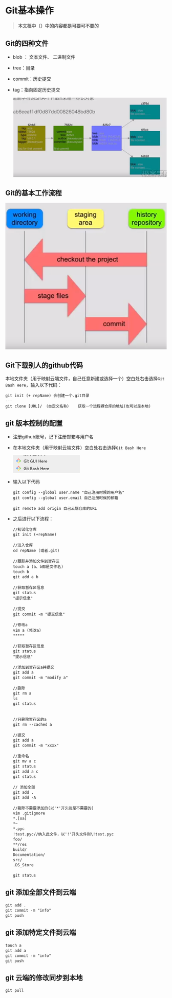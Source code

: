 # Git基本操作

> **本文档中（）中的内容都是可要可不要的**

## Git的四种文件

- blob ： 文本文件、 二进制文件

- tree：目录

- commit：历史提交

- tag：指向固定历史提交

  ![1554701261902](images/1554701261902.png)



## Git的基本工作流程

![1554698686256](images/1554698686256.png)



## Git下载别人的github代码

本地文件夹（用于映射云端文件，自己任意新建或选择一个）空白处右击选择`Git Bash Here`，输入以下代码：

```git
git init (+ repName) 会创建一个.git目录
---
git clone [URL]/ （自定义名称）   获取一个远程裸仓库的地址(也可以是本地)

```



## git 版本控制的配置

- 注册github账号，记下注册邮箱与用户名

- 在本地文件夹（用于映射云端文件）空白处右击选择`Git Bash Here`

  ![1554708415361](/images/1554708415361.png)

- 输入以下代码

  ```git
  git config --global user.name "自己注册时候的用户名"
  git config --global user.email 自己注册时候的邮箱
  
  git remote add origin 自己云端仓库的URL
  ```

- 之后进行以下流程：

  ```git
  //初试化仓库
  git init (+repName)
  
  //进入仓库
  cd repName (或者.git)
  
  //跟踪并添加文件到暂存区
  touch a (a、b都是文件名)
  touch b
  git add a b
  
  //获取暂存区信息
  git status 
  "提示信息"
  
  //提交
  git commit -m "提交信息"
  
  //修改a
  vim a (修改a)
  *****
  
  //获取暂存区信息
  git status
  "提示信息"
  
  //添加到暂存区a并提交
  git add a
  git commit -m "modify a"
  
  //删除
  git rm a
  ls
  git status
  
  
  //只删除暂存区的a
  git rm --cached a
  
  //提交
  git add a
  git commit -m "xxxx"
  
  //重命名
  git mv a c
  git status
  git add a c
  git status
  
  // 添加全部
  git add . 
  git add -A
  
  //剔除不需要添加的(以'*'开头则是不需要的)
  vim .gitignore
  *.[oa]
  *~
  *.pyc
  !test.pyc//纳入此文件，以'!'开头文件则\!test.pyc
  foo/
  **/res
  build/
  Documentation/
  src/
  .DS_Store  
  
  git status
  
  ```





## git 添加全部文件到云端

```git
git add .
git commit -m "info"
git push

```

## git 添加特定文件到云端

``` git
touch a
git add a
git commit -m "info"
git push
```

## git 云端的修改同步到本地

```git
git pull
```

